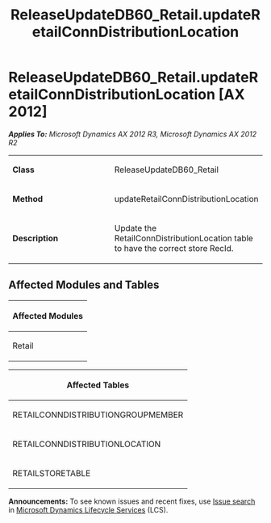 ﻿---
title: ReleaseUpdateDB60_Retail.updateRetailConnDistributionLocation
TOCTitle: ReleaseUpdateDB60_Retail.updateRetailConnDistributionLocation
ms:assetid: 3e4f15c1-a0bb-a2c1-8dd4-08b1398a1bf3
ms:mtpsurl: https://msdn.microsoft.com/en-us/library/JJ718761(v=AX.60)
ms:contentKeyID: 49707806
ms.date: 05/18/2015
mtps_version: v=AX.60
---

# ReleaseUpdateDB60\_Retail.updateRetailConnDistributionLocation [AX 2012]


_**Applies To:** Microsoft Dynamics AX 2012 R3, Microsoft Dynamics AX 2012 R2_

<table>
<colgroup>
<col style="width: 50%" />
<col style="width: 50%" />
</colgroup>
<tbody>
<tr class="odd">
<td><p><strong>Class</strong></p></td>
<td><p>ReleaseUpdateDB60_Retail</p></td>
</tr>
<tr class="even">
<td><p><strong>Method</strong></p></td>
<td><p>updateRetailConnDistributionLocation</p></td>
</tr>
<tr class="odd">
<td><p><strong>Description</strong></p></td>
<td><p>Update the RetailConnDistributionLocation table to have the correct store RecId.</p></td>
</tr>
</tbody>
</table>


## Affected Modules and Tables

<table>
<colgroup>
<col style="width: 100%" />
</colgroup>
<thead>
<tr class="header">
<th><p>Affected Modules</p></th>
</tr>
</thead>
<tbody>
<tr class="odd">
<td><p>Retail</p></td>
</tr>
</tbody>
</table>


<table>
<colgroup>
<col style="width: 100%" />
</colgroup>
<thead>
<tr class="header">
<th><p>Affected Tables</p></th>
</tr>
</thead>
<tbody>
<tr class="odd">
<td><p>RETAILCONNDISTRIBUTIONGROUPMEMBER</p></td>
</tr>
<tr class="even">
<td><p>RETAILCONNDISTRIBUTIONLOCATION</p></td>
</tr>
<tr class="odd">
<td><p>RETAILSTORETABLE</p></td>
</tr>
</tbody>
</table>

  
**Announcements:** To see known issues and recent fixes, use [Issue search](http://go.microsoft.com/fwlink/?linkid=389258) in [Microsoft Dynamics Lifecycle Services](http://go.microsoft.com/fwlink/?linkid=306505) (LCS).

